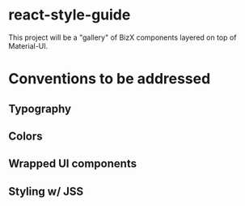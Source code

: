 # react-style-guide

This project will be a &#34;gallery&#34; of BizX components layered on top of Material-UI.

# Conventions to be addressed

## Typography
## Colors
## Wrapped UI components
## Styling w/ JSS
